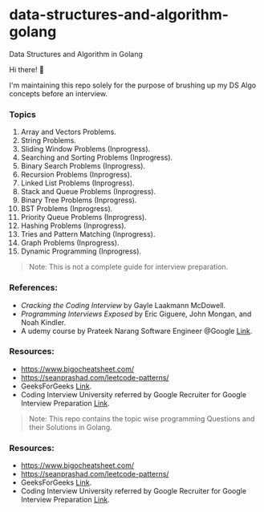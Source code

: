 # data-structures-and-algorithm-golang
Data Structures and Algorithm in Golang

Hi there! 👋

I'm maintaining this repo solely for the purpose of brushing up my DS Algo concepts before an interview. 
### Topics
1. Array and Vectors Problems.
2. String Problems.
3. Sliding Window Problems (Inprogress).
4. Searching and Sorting Problems (Inprogress).
5. Binary Search Problems (Inprogress).
6. Recursion Problems (Inprogress).
7. Linked List Problems (Inprogress).
8. Stack and Queue Problems (Inprogress).
9. Binary Tree Problems (Inprogress).
10. BST Problems (Inprogress).
11. Priority Queue Problems (Inprogress).
12. Hashing Problems (Inprogress).
13. Tries and Pattern Matching (Inprogress).
14. Graph Problems (Inprogress).
15. Dynamic Programming (Inprogress).

> Note: This is not a complete guide for interview preparation.

### References:
- _Cracking the Coding Interview_ by Gayle Laakmann McDowell.
- _Programming Interviews Exposed_ by Eric Giguere, John Mongan, and Noah Kindler.
- A udemy course by Prateek Narang Software Engineer @Google [Link](https://www.udemy.com/course/cpp-data-structures-algorithms-levelup-prateek-narang/).

### Resources:
- https://www.bigocheatsheet.com/
- https://seanprashad.com/leetcode-patterns/
- GeeksForGeeks [Link](https://www.geeksforgeeks.org/).
- Coding Interview University referred by Google Recruiter for Google Interview Preparation [Link](https://github.com/jwasham/coding-interview-university/).

> Note: This repo contains the topic wise programming Questions and their Solutions in Golang.

### Resources:
- https://www.bigocheatsheet.com/
- https://seanprashad.com/leetcode-patterns/
- GeeksForGeeks [Link](https://www.geeksforgeeks.org/).
- Coding Interview University referred by Google Recruiter for Google Interview Preparation [Link](https://github.com/jwasham/coding-interview-university/).
